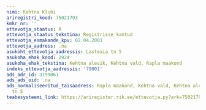 ```yaml
---
nimi: Kehtna Klubi
ariregistri_kood: 75021793
kmkr_nr: ''
ettevotja_staatus: R
ettevotja_staatus_tekstina: Registrisse kantud
ettevotja_esmakande_kpv: 02.04.2001
ettevotja_aadress: .na
asukoht_ettevotja_aadressis: Lasteaia tn 5
asukoha_ehak_kood: 2924
asukoha_ehak_tekstina: Kehtna alevik, Kehtna vald, Rapla maakond
indeks_ettevotja_aadressis: '79001'
ads_adr_id: 3199061
ads_ads_oid: .na
ads_normaliseeritud_taisaadress: Rapla maakond, Kehtna vald, Kehtna alevik, Lasteaia
  tn 5
teabesysteemi_link: https://ariregister.rik.ee/ettevotja.py?ark=75021793&ref=rekvisiidid
---
```

